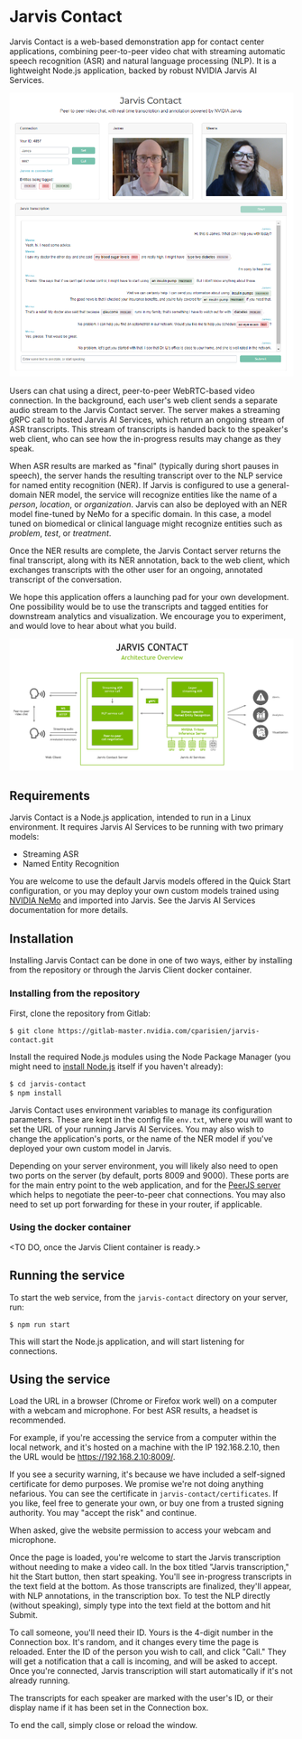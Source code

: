 # Jarvis Contact

Jarvis Contact is a web-based demonstration app for contact center applications, combining peer-to-peer video chat with streaming automatic speech recognition (ASR) and natural language processing (NLP). It is a lightweight Node.js application, backed by robust NVIDIA Jarvis AI Services.

![contact-screenshot](doc/contact-screenshot.png "Jarvis Contact")

Users can chat using a direct, peer-to-peer WebRTC-based video connection. In the background, each user's web client sends a separate audio stream to the Jarvis Contact server. The server makes a streaming gRPC call to hosted Jarvis AI Services, which return an ongoing stream of ASR transcripts. This stream of transcripts is handed back to the speaker's web client, who can see how the in-progress results may change as they speak.

When ASR results are marked as "final" (typically during short pauses in speech), the server hands the resulting transcript over to the NLP service for named entity recognition (NER). If Jarvis is configured to use a general-domain NER model, the service will recognize entities like the name of a *person*, *location*, or *organization*. Jarvis can also be deployed with an NER model fine-tuned by NeMo for a specific domain. In this case, a model tuned on biomedical or clinical language might recognize entities such as *problem*, *test*, or *treatment*.

Once the NER results are complete, the Jarvis Contact server returns the final transcript, along with its NER annotation, back to the web client, which exchanges transcripts with the other user for an ongoing, annotated transcript of the conversation.

We hope this application offers a launching pad for your own development. One possibility would be to use the transcripts and tagged entities for downstream analytics and visualization. We encourage you to experiment, and would love to hear about what you build.

![jarvis-contact-architecture](doc/jarvis-contact-architecture.png "Jarvis Contact Architecture")



## Requirements

Jarvis Contact is a Node.js application, intended to run in a Linux environment. It requires Jarvis AI Services to be running with two primary models:

- Streaming ASR
- Named Entity Recognition

You are welcome to use the default Jarvis models offered in the Quick Start configuration, or you may deploy your own custom models trained using [NVIDIA NeMo](https://developer.nvidia.com/nvidia-nemo) and imported into Jarvis. See the Jarvis AI Services documentation for more details.

## Installation

Installing Jarvis Contact can be done in one of two ways, either by installing from the repository or through the Jarvis Client docker container.

### Installing from the repository

First, clone the repository from Gitlab:

```
$ git clone https://gitlab-master.nvidia.com/cparisien/jarvis-contact.git
```

Install the required Node.js modules using the Node Package Manager (you might need to [install Node.js](https://nodejs.org/en/) itself if you haven't already):

```
$ cd jarvis-contact
$ npm install
```

Jarvis Contact uses environment variables to manage its configuration parameters. These are kept in the config file `env.txt`, where you will want to set the URL of your running Jarvis AI Services. You may also wish to change the application's ports, or the name of the NER model if you've deployed your own custom model in Jarvis.

Depending on your server environment, you will likely also need to open two ports on the server (by default, ports 8009 and 9000). These ports are for the main entry point to the web application, and for the [PeerJS server](https://github.com/peers/peerjs-server) which helps to negotiate the peer-to-peer chat connections. You may also need to set up port forwarding for these in your router, if applicable.

### Using the docker container

<TO DO, once the Jarvis Client container is ready.>

## Running the service

To start the web service, from the `jarvis-contact`  directory on your server, run:

```
$ npm run start
```

This will start the Node.js application, and will start listening for connections.

## Using the service

Load the URL in a browser (Chrome or Firefox work well) on a computer with a webcam and microphone. For best ASR results, a headset is recommended.

For example, if you're accessing the service from a computer within the local network, and it's hosted on a machine with the IP 192.168.2.10, then the URL would be https://192.168.2.10:8009/.

If you see a security warning, it's because we have included a self-signed certificate for demo purposes. We promise we're not doing anything nefarious. You can see the certificate in `jarvis-contact/certificates`. If you like, feel free to generate your own, or buy one from a trusted signing authority. You may "accept the risk" and continue.

When asked, give the website permission to access your webcam and microphone.

Once the page is loaded, you're welcome to start the Jarvis transcription without needing to make a video call. In the box titled "Jarvis transcription," hit the Start button, then start speaking. You'll see in-progress transcripts in the text field at the bottom. As those transcripts are finalized, they'll appear, with NLP annotations, in the transcription box. To test the NLP directly (without speaking), simply type into the text field at the bottom and hit Submit.

To call someone, you'll need their ID. Yours is the 4-digit number in the Connection box. It's random, and it changes every time the page is reloaded. Enter the ID of the person you wish to call, and click "Call." They will get a notification that a call is incoming, and will be asked to accept. Once you're connected, Jarvis transcription will start automatically if it's not already running.

The transcripts for each speaker are marked with the user's ID, or their display name if it has been set in the Connection box.

To end the call, simply close or reload the window.


